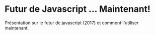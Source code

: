# Futur de Javascript ... Maintenant!

Présentation sur le futur de javascript (2017) et comment l'utiliser maintenant.
